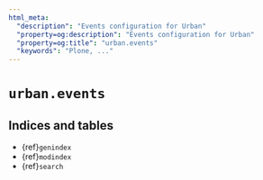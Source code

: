 ```yaml
---
html_meta:
  "description": "Events configuration for Urban"
  "property=og:description": "Events configuration for Urban"
  "property=og:title": "urban.events"
  "keywords": "Plone, ..."
---
```


# `urban.events`


## Indices and tables

- {ref}`genindex`
- {ref}`modindex`
- {ref}`search`
